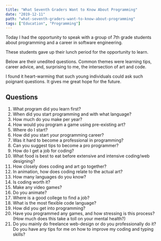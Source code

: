 ```yaml
---
title: "What Seventh Graders Want to Know About Programming"
date: "2019-12-11"
path: "what-seventh-graders-want-to-know-about-programming"
tags: ["Education", "Programming"]
---
```


Today I had the opportunity to speak with a group of 7th grade students about programming and a career in software engineering.

These students gave up their lunch period for the opportunity to learn.

Below are their unedited questions. Common themes were learning tips, career advice, and, surprising to me, the intersection of art and code.

I found it heart-warming that such young individuals could ask such poignant questions. It gives me great hope for the future.

## Questions

1. What program did you learn first?
2. When did you start programming and with what language?
3. How much do you make per year?
4. How would you program a game using pre-existing art?
5. Where do I start?
6. How did you start your programming career?
7. Was it hard to become a professional in programming?
8. Can you suggest tips to become a pro programmer?
9. How do I get a job for coding?
10. What food is best to eat before extensive and intensive coding/web designing?
11. How closely does coding and art go together?
12. In animation, how does coding relate to the actual art?
13. How many languages do you know?
14. Is coding worth it?
15. Make any video games?
16. Do you animate?
17. Where is a good college to find a job?
18. What is the most flexible code language?
19. How did you get into programming?
20. Have you programmed any games, and how stressing is this process? (How much does this take a toll on your mental health?)
21. Do you mainly do freelance web-design or do you professionally do it?
Do you have any tips for me on how to improve my coding and typing skills?
